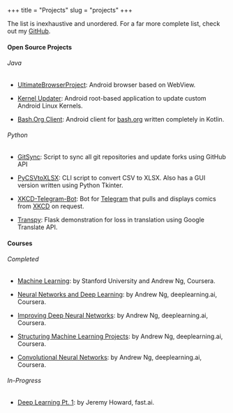 +++
title = "Projects"
slug = "projects"
+++


The list is inexhaustive and unordered. For a far more complete list, check out my [GitHub][github].


#### Open Source Projects

###### Java

* [UltimateBrowserProject][1]: Android browser based on WebView.

* [Kernel Updater][2]: Android root-based application to update custom Android Linux Kernels.

* [Bash.Org Client][3]: Android client for [bash.org](https://bash.org) written completely in Kotlin.


###### Python

* [GitSync][4]: Script to sync all git repositories and update forks using GitHub API

* [PyCSVtoXLSX][5]: CLI script to convert CSV to XLSX. Also has a GUI version written using Python Tkinter.

* [XKCD-Telegram-Bot][6]: Bot for [Telegram][telegram] that pulls and displays comics from [XKCD][xkcd] on request.

* [Transpy][7]: Flask demonstration for loss in translation using Google Translate API.



#### Courses

###### Completed

* [Machine Learning][8]: by Stanford University and Andrew Ng, Coursera.

* [Neural Networks and Deep Learning][9]: by Andrew Ng, deeplearning.ai, Coursera.

* [Improving Deep Neural Networks][10]: by Andrew Ng, deeplearning.ai, Coursera.

* [Structuring Machine Learning Projects][11]: by Andrew Ng, deeplearning.ai, Coursera.

* [Convolutional Neural Networks][12]: by Andrew Ng, deeplearning.ai, Coursera.

###### In-Progress

* [Deep Learning Pt. 1][13]: by Jeremy Howard, fast.ai.





[1]: https://github.com/Thunderbottom/UltimateBrowserProject
[2]: https://github.com/Thunderbottom/KernelUpdater
[3]: https://github.com/Thunderbottom/Bashorg-Kotlin
[4]: https://github.com/Thunderbottom/GitSync
[5]: https://github.com/Thunderbottom/PythonCSVtoXLSX
[6]: https://github.com/Thunderbottom/XKCD-Telegram-Bot
[7]: https://github.com/Thunderbottom/Transpy
[8]: https://www.coursera.org/account/accomplishments/certificate/MCPK3VK2C2CH
[9]: https://www.coursera.org/account/accomplishments/certificate/9QCT7QH9HY83
[10]: https://www.coursera.org/account/accomplishments/certificate/W68YU22HPZLW
[11]: https://www.coursera.org/account/accomplishments/certificate/37XS2DNX4TV7
[12]: https://www.coursera.org/account/accomplishments/certificate/CEM3JYUCELPC
[13]: https://fast.ai

[telegram]: https://t.me
[xkcd]: https://xkcd.com
[github]: https://github.com/thunderbottom
